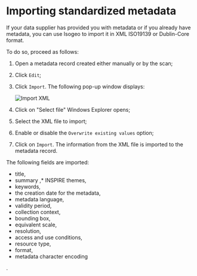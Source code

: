 # Importing standardized metadata

If your data supplier has provided you with metadata or if you already have metadata, you can use Isogeo to import it in XML ISO19139 or Dublin-Core format.

To do so, proceed as follows:
1.	Open a metadata record created either manually or by the scan;
2.	Click `Edit`;
3.	Click `Import`. The following pop-up window displays:

    ![Import XML](/en/images/inv_edit_one_importXML.png "XML import form")

4.	Click on "Select file" Windows Explorer opens;
5.	Select the XML file to import;
6.	Enable or disable the `Overwrite existing values` option;
7.	Click on `Import`. The information from the XML file is imported to the metadata record.

The following fields are imported:

* title,
* summary
,* INSPIRE themes,
* keywords,
* the creation date for the metadata,
* metadata language,
* validity period,
* collection context,
* bounding box,
* equivalent scale,
* resolution,
* access and use conditions,
* resource type,
* format,
* metadata character encoding


.